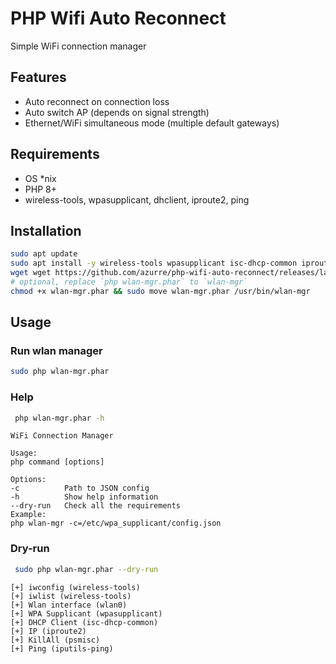 # PHP Wifi Auto Reconnect
Simple WiFi connection manager

## Features
 - Auto reconnect on connection loss
 - Auto switch AP (depends on signal strength)
 - Ethernet/WiFi simultaneous mode (multiple default gateways)

## Requirements
 - OS *nix
 - PHP 8+
 - wireless-tools, wpasupplicant, dhclient, iproute2, ping

## Installation

```bash
sudo apt update
sudo apt install -y wireless-tools wpasupplicant isc-dhcp-common iproute2 psmisc iputils-ping
wget wget https://github.com/azurre/php-wifi-auto-reconnect/releases/latest/download/wlan-mgr.phar
# optional, replace `php wlan-mgr.phar` to `wlan-mgr`
chmod +x wlan-mgr.phar && sudo move wlan-mgr.phar /usr/bin/wlan-mgr
```

## Usage

### Run wlan manager
```bash
sudo php wlan-mgr.phar
```

### Help
```bash
 php wlan-mgr.phar -h
```

```
WiFi Connection Manager

Usage:
php command [options]

Options:
-c          Path to JSON config
-h          Show help information
--dry-run   Check all the requirements
Example:
php wlan-mgr -c=/etc/wpa_supplicant/config.json
```

### Dry-run
```bash
 sudo php wlan-mgr.phar --dry-run
```

```
[+] iwconfig (wireless-tools)
[+] iwlist (wireless-tools)
[+] Wlan interface (wlan0)
[+] WPA Supplicant (wpasupplicant)
[+] DHCP Client (isc-dhcp-common)
[+] IP (iproute2)
[+] KillAll (psmisc)
[+] Ping (iputils-ping)
```
